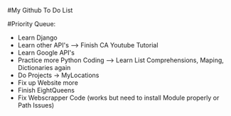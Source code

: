 #My Github To Do List

#Priority Queue:

* Learn Django
* Learn other API's --> Finish CA Youtube Tutorial
* Learn Google API's
* Practice more Python Coding --> Learn List Comprehensions, Maping, Dictionaries again
* Do Projects -> MyLocations 
* Fix up Website more
* Finish EightQueens
* Fix Webscrapper Code (works but need to install Module properly or Path Issues)
